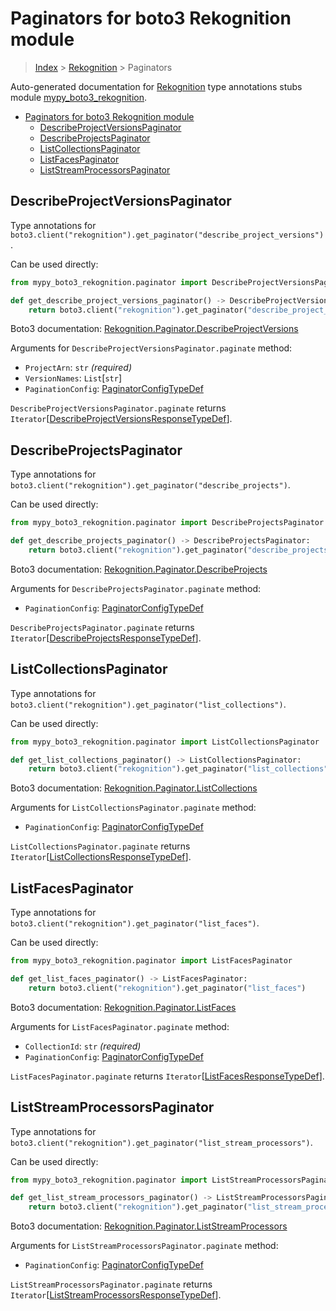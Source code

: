 # Paginators for boto3 Rekognition module

> [Index](..) > [Rekognition](.) > Paginators

Auto-generated documentation for
[Rekognition](https://boto3.amazonaws.com/v1/documentation/api/latest/reference/services/rekognition.html#Rekognition)
type annotations stubs module
[mypy_boto3_rekognition](https://pypi.org/project/mypy-boto3-rekognition/).

- [Paginators for boto3 Rekognition module](#paginators-for-boto3-rekognition-module)
  - [DescribeProjectVersionsPaginator](#describeprojectversionspaginator)
  - [DescribeProjectsPaginator](#describeprojectspaginator)
  - [ListCollectionsPaginator](#listcollectionspaginator)
  - [ListFacesPaginator](#listfacespaginator)
  - [ListStreamProcessorsPaginator](#liststreamprocessorspaginator)

## DescribeProjectVersionsPaginator

Type annotations for
`boto3.client("rekognition").get_paginator("describe_project_versions")`.

Can be used directly:

```python
from mypy_boto3_rekognition.paginator import DescribeProjectVersionsPaginator

def get_describe_project_versions_paginator() -> DescribeProjectVersionsPaginator:
    return boto3.client("rekognition").get_paginator("describe_project_versions")
```

Boto3 documentation:
[Rekognition.Paginator.DescribeProjectVersions](https://boto3.amazonaws.com/v1/documentation/api/latest/reference/services/rekognition.html#Rekognition.Paginator.DescribeProjectVersions)

Arguments for `DescribeProjectVersionsPaginator.paginate` method:

- `ProjectArn`: `str` *(required)*
- `VersionNames`: `List`\[`str`\]
- `PaginationConfig`:
  [PaginatorConfigTypeDef](./type_defs.md#paginatorconfigtypedef)

`DescribeProjectVersionsPaginator.paginate` returns
`Iterator`\[[DescribeProjectVersionsResponseTypeDef](./type_defs.md#describeprojectversionsresponsetypedef)\].

## DescribeProjectsPaginator

Type annotations for
`boto3.client("rekognition").get_paginator("describe_projects")`.

Can be used directly:

```python
from mypy_boto3_rekognition.paginator import DescribeProjectsPaginator

def get_describe_projects_paginator() -> DescribeProjectsPaginator:
    return boto3.client("rekognition").get_paginator("describe_projects")
```

Boto3 documentation:
[Rekognition.Paginator.DescribeProjects](https://boto3.amazonaws.com/v1/documentation/api/latest/reference/services/rekognition.html#Rekognition.Paginator.DescribeProjects)

Arguments for `DescribeProjectsPaginator.paginate` method:

- `PaginationConfig`:
  [PaginatorConfigTypeDef](./type_defs.md#paginatorconfigtypedef)

`DescribeProjectsPaginator.paginate` returns
`Iterator`\[[DescribeProjectsResponseTypeDef](./type_defs.md#describeprojectsresponsetypedef)\].

## ListCollectionsPaginator

Type annotations for
`boto3.client("rekognition").get_paginator("list_collections")`.

Can be used directly:

```python
from mypy_boto3_rekognition.paginator import ListCollectionsPaginator

def get_list_collections_paginator() -> ListCollectionsPaginator:
    return boto3.client("rekognition").get_paginator("list_collections")
```

Boto3 documentation:
[Rekognition.Paginator.ListCollections](https://boto3.amazonaws.com/v1/documentation/api/latest/reference/services/rekognition.html#Rekognition.Paginator.ListCollections)

Arguments for `ListCollectionsPaginator.paginate` method:

- `PaginationConfig`:
  [PaginatorConfigTypeDef](./type_defs.md#paginatorconfigtypedef)

`ListCollectionsPaginator.paginate` returns
`Iterator`\[[ListCollectionsResponseTypeDef](./type_defs.md#listcollectionsresponsetypedef)\].

## ListFacesPaginator

Type annotations for `boto3.client("rekognition").get_paginator("list_faces")`.

Can be used directly:

```python
from mypy_boto3_rekognition.paginator import ListFacesPaginator

def get_list_faces_paginator() -> ListFacesPaginator:
    return boto3.client("rekognition").get_paginator("list_faces")
```

Boto3 documentation:
[Rekognition.Paginator.ListFaces](https://boto3.amazonaws.com/v1/documentation/api/latest/reference/services/rekognition.html#Rekognition.Paginator.ListFaces)

Arguments for `ListFacesPaginator.paginate` method:

- `CollectionId`: `str` *(required)*
- `PaginationConfig`:
  [PaginatorConfigTypeDef](./type_defs.md#paginatorconfigtypedef)

`ListFacesPaginator.paginate` returns
`Iterator`\[[ListFacesResponseTypeDef](./type_defs.md#listfacesresponsetypedef)\].

## ListStreamProcessorsPaginator

Type annotations for
`boto3.client("rekognition").get_paginator("list_stream_processors")`.

Can be used directly:

```python
from mypy_boto3_rekognition.paginator import ListStreamProcessorsPaginator

def get_list_stream_processors_paginator() -> ListStreamProcessorsPaginator:
    return boto3.client("rekognition").get_paginator("list_stream_processors")
```

Boto3 documentation:
[Rekognition.Paginator.ListStreamProcessors](https://boto3.amazonaws.com/v1/documentation/api/latest/reference/services/rekognition.html#Rekognition.Paginator.ListStreamProcessors)

Arguments for `ListStreamProcessorsPaginator.paginate` method:

- `PaginationConfig`:
  [PaginatorConfigTypeDef](./type_defs.md#paginatorconfigtypedef)

`ListStreamProcessorsPaginator.paginate` returns
`Iterator`\[[ListStreamProcessorsResponseTypeDef](./type_defs.md#liststreamprocessorsresponsetypedef)\].
